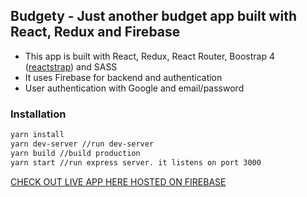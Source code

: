 ## Budgety - Just another budget app built with React, Redux and Firebase
* This app is built with React, Redux, React Router, Boostrap 4 ([reactstrap](http://reactstrap.github.io/)) and SASS
* It uses Firebase for backend and authentication
* User authentication with Google and email/password

### Installation
```bash
yarn install
yarn dev-server //run dev-server
yarn build //build production
yarn start //run express server. it listens on port 3000
```

[CHECK OUT LIVE APP HERE HOSTED ON FIREBASE](https://budgety-179d6.firebaseapp.com)